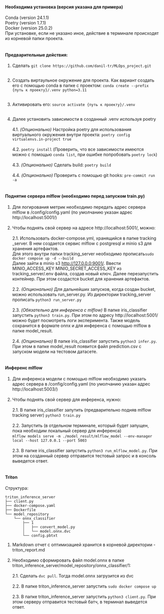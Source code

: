 
#### Необходима установка (версия указана для примера)
Сonda (version 24.1.1)<br>
Poetry (version 1.7.1)<br>
Docker (version 25.0.2)<br>
При установке, если не указано иное, действие в терминале происходят из корневой папки проекта.<br><br>

#### Предварительные действия:
1. Сделать ```git clone https://github.com/danil-tr/MLOps_project.git```<br><br>
2. Создать виртаульное окружение для проекта. Как вариант создать его с помощью conda в папке с проектом:
```conda create --prefix {путь к проекту}/.venv python=3.11```<br><br>
3. Активировать его: ```source activate {путь к проекту}/.venv```<br><br>

4. Далее установить зависимости в созданный .venv используя poetry<br><br>
    4.1. _(Опционально)_ Настройка poetry для использования виртуального окружения внутри проекта: ```poetry config virtualenvs.in-project true```<br><br>
	4.2. ```poetry install``` (Проверить, что все зависимости имеются можно с помощью ```conda list```, при ошибке попробовать ```poetry lock```)<br><br>
	4.3.  _(Опционально)_ Сделать build: ```poetry build```<br><br>
	4.4.  _(Опционально)_ Проверить с помощью git hooks: ```pre-commit run -a```<br><br>

#### Поднятие сервера mlflow (необходимо перед запуском train.py)<br>
1. Для логирования метрик необходимо передать адрес сервера mlflow в /config/config.yaml (по умолчанию указан адрес http://localhost:5001/)<br><br>
2. Чтобы поднять свой сервер на адресе http://localhost:5001/, можно:<br><br>
	2.1. Использовать docker-compose.yml, хранящийся в папке tracking _server. В нем создается сервис mlflow с postgresql и minio s3 для хранения артефактов.<br>
Для этого внутри папки tracking_server необходимо прописать```sudo docker compose up -d --build```<br>
Далее зайти в minio s3 http://127.0.0.0:9001/. Ввести MINIO_ACCESS_KEY
MINIO_SECRET_ACCESS_KEY из tracking_server/.env файла, создав новый ключ. Далее перезапустить контейнер. При этом создастся bucket для хранения артефактов.<br><br>
	2.2.  _(Опционально)_ Для дальнейших запусков, когда создан bucket, можно использовать run_server.py. Из директории tracking_server прописать ```python3 run_server.py```<br><br>
	2.3. _(Обязательно для инференса с mlflow)_ В папке iris_classifier запуcтить ```python3 train.py```. При этом по адресу http://localhost:5001/ можно будет посмотреть логи эксперимента. Также модель сохранится в формате onnx и для инференса с помощью mlflow в папке model_result.<br><br>
	2.4. _(Опционально)_ В папке iris_classifier запуcтить ```python3 infer.py```. При этом в папке model_result появится файл prediction.csv с запуском модели на тестовом датасете.<br><br>

#### Инференс mlflow
1. Для инференса модели c помощью mlflow необходимо указать адрес сервера в /config/config.yaml (по умолчанию указан адрес http://localhost:5003/)<br><br>
2. Чтобы поднять свой сервер для инференса, нужно:<br><br>
2.1. В папке iris_classifier запутить (предварительно подняв mlflow tracking server) ```python3 train.py```<br><br>
2.2. Запустить (в отдельном терминале, который будет запущен, пока необходим локальный сервер для инференса)<br> ```mlflow models serve -m ./model_result/mlflow_model --env-manager local --host 127.0.0.1 --port 5003```<br><br>
2.3. В папке iris_classifier запустить ```python3 run_mlflow_model.py```. При этом на созданный сервер отправится тестовый запрос и в консоль выведется ответ.<br><br>

#### Triton
Структура:<br>
```
triton_inference_server
├── client.py
├── docker-compose.yaml
├── Dockerfile
└── model_repository
    └── onnx_classifier
        ├── 1
        │   ├── convert_model.py
        │   └── model.onnx.dvc
        └── config.pbtxt
```
1) Markdown отчет с оптимизацией хранится в корневой директории - triton_report.md<br><br>
2) Необходимо сформировать файл model.onnx в папке triton_inference_server/model_repository/onnx_classifier/1:<br><br>
2.1. Сделать ```dvc pull```. Тогда model.onnx загрузится из dvc<br><br>
2.2. В папке triton_inference_server запустить ```sudo docker compose up```<br><br>
2.3. В папке triton_inference_server запустить  ```python3 client.py```. При этом серверу отправится тестовый батч, в терминал выведется ответ.<br><br>
